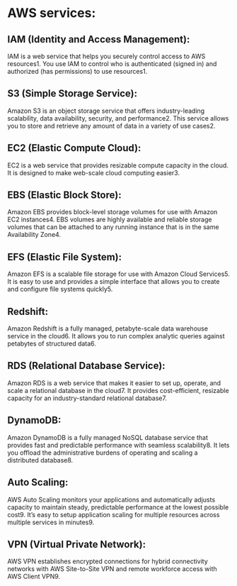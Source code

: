 # AWS services:

## IAM (Identity and Access Management): 
IAM is a web service that helps you securely control access to AWS resources1. You use IAM to control who is authenticated (signed in) and authorized (has permissions) to use resources1.

## S3 (Simple Storage Service): 
Amazon S3 is an object storage service that offers industry-leading scalability, data availability, security, and performance2. This service allows you to store and retrieve any amount of data in a variety of use cases2.

## EC2 (Elastic Compute Cloud): 
EC2 is a web service that provides resizable compute capacity in the cloud. It is designed to make web-scale cloud computing easier3.

## EBS (Elastic Block Store): 
Amazon EBS provides block-level storage volumes for use with Amazon EC2 instances4. EBS volumes are highly available and reliable storage volumes that can be attached to any running instance that is in the same Availability Zone4.

## EFS (Elastic File System): 
Amazon EFS is a scalable file storage for use with Amazon Cloud Services5. It is easy to use and provides a simple interface that allows you to create and configure file systems quickly5.

## Redshift: 
Amazon Redshift is a fully managed, petabyte-scale data warehouse service in the cloud6. It allows you to run complex analytic queries against petabytes of structured data6.

## RDS (Relational Database Service): 
Amazon RDS is a web service that makes it easier to set up, operate, and scale a relational database in the cloud7. It provides cost-efficient, resizable capacity for an industry-standard relational database7.

## DynamoDB: 
Amazon DynamoDB is a fully managed NoSQL database service that provides fast and predictable performance with seamless scalability8. It lets you offload the administrative burdens of operating and scaling a distributed database8.

## Auto Scaling: 
AWS Auto Scaling monitors your applications and automatically adjusts capacity to maintain steady, predictable performance at the lowest possible cost9. It’s easy to setup application scaling for multiple resources across multiple services in minutes9.

## VPN (Virtual Private Network): 
AWS VPN establishes encrypted connections for hybrid connectivity networks with AWS Site-to-Site VPN and remote workforce access with AWS Client VPN9.
